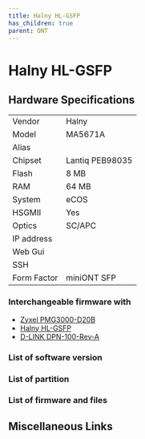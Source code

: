 ```yaml
---
title: Halny HL-GSFP
has_children: true
parent: ONT
---
```


# Halny HL-GSFP

## Hardware Specifications

|          |               |
|----------|---------------|
| Vendor   | Halny         |
| Model    | MA5671A      |
| Alias | |
| Chipset  | Lantiq PEB98035 |
| Flash | 8 MB |
| RAM | 64 MB |
| System | eCOS |
| HSGMII | Yes |
| Optics | SC/APC |
| IP address |   |
| Web Gui |   |
| SSH |   |
| Form Factor | miniONT SFP |

### Interchangeable firmware with

- [Zyxel PMG3000-D20B](ont-Zyxel-PMG3000-D20B)
- [Halny HL-GSFP](ont-Halny-HL-GSFP)
- [D-LINK DPN-100-Rev-A](ont-D-LINK-DPN-100-Rev-A)

### List of software version
### List of partition
### List of firmware and files
## Miscellaneous Links

